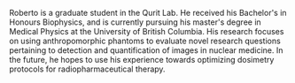 Roberto is a graduate student in the Qurit Lab. He received his Bachelor's in Honours Biophysics, and is currently pursuing his master's degree in Medical Physics at the University of British Columbia.
His research focuses on using anthropomorphic phantoms to evaluate novel research questions pertaining to detection and quantification of images in nuclear medicine.
In the future, he hopes to use his experience towards optimizing dosimetry protocols for radiopharmaceutical therapy.
